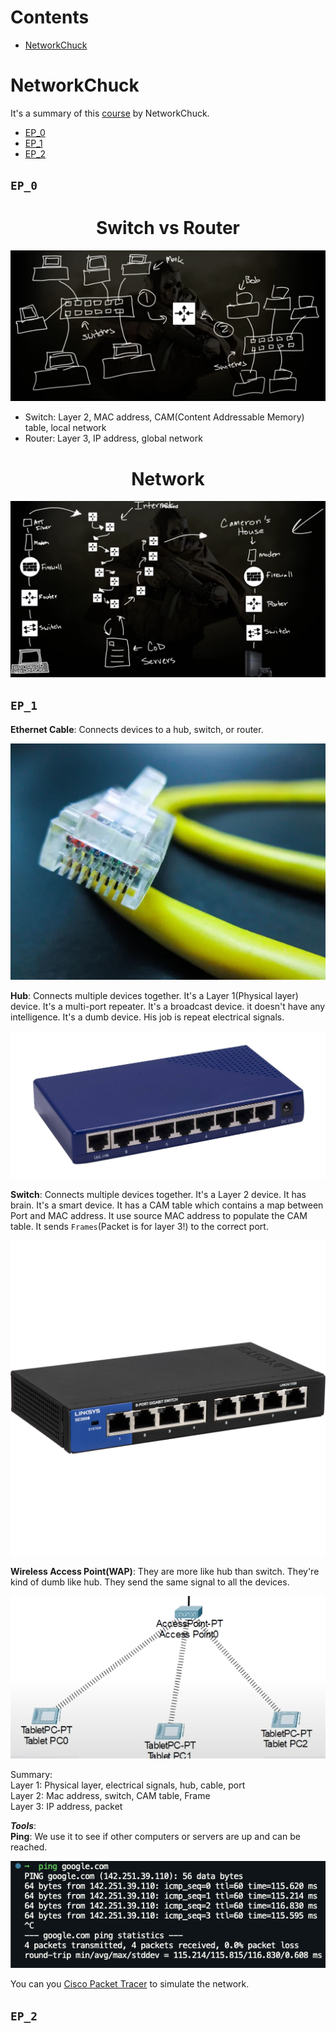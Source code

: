 # Contents
- [NetworkChuck](#networkchuck)

# NetworkChuck
It's a summary of this [course](https://www.youtube.com/playlist?list=PLIhvC56v63IJVXv0GJcl9vO5Z6znCVb1P) by NetworkChuck.

- [EP_0](#ep_0)
- [EP_1](#ep_1)
- [EP_2](#ep_2)

## `EP_0`

<div align="center">
  <h1>Switch vs Router</h1>
</div>  

![Switch vs Router](./rsc/Computer_Network/EP_0_0.png)
- Switch: Layer 2, MAC address, CAM(Content Addressable Memory) table, local network
- Router: Layer 3, IP address, global network

<div align="center">
  <h1>Network</h1>
</div>

![Network](./rsc/Computer_Network/EP_0_1.png)

## `EP_1`


**Ethernet Cable**: Connects devices to a hub, switch, or router.

![Ethernet Cable](./rsc/Computer_Network/EP_1_0.png)


**Hub**: Connects multiple devices together. It's a Layer 1(Physical layer) device. It's a multi-port repeater. It's a broadcast device. it doesn't have any intelligence. It's a dumb device. His job is repeat electrical signals.  

![Hub](./rsc/Computer_Network/EP_1_1.jpg)


**Switch**: Connects multiple devices together. It's a Layer 2 device. It has brain. It's a smart device. It has a CAM table which contains a map between Port and MAC address. It use source MAC address to populate the CAM table. It sends `Frames`(Packet is for layer 3!) to the correct port.

![Switch](./rsc/Computer_Network/EP_1_2.jpg)

**Wireless Access Point(WAP)**: They are more like hub than switch. They're kind of dumb like hub. They send the same signal to all the devices.

![Wireless Access Point](./rsc/Computer_Network/EP_1_4.png) 

Summary:  
Layer 1: Physical layer, electrical signals, hub, cable, port  
Layer 2: Mac address, switch, CAM table, Frame  
Layer 3: IP address, packet

***Tools***:  
**Ping**: We use it to see if other computers or servers are up and can be reached.

![Ping](./rsc/Computer_Network/EP_1_3.png)


You can you [Cisco Packet Tracer](https://www.youtube.com/redirect?event=video_description&redir_token=QUFFLUhqa3FmbmxlU3d4MGFtTU82eGxPTEFOUWVmT1BMQXxBQ3Jtc0ttcXE1MHBNZ19nUXFtSlhSX0tUeVNacFVnS3o0dFNieVNOWmpUbmFTeVo4aC0tVnd6amlLaldIV0xaRVQ5UHA1cGZFXy10WS1saGk1M0tfX08zeGtPNDNCNDhaTTRlWmNkLTcyd3FYODB2MVdFWHM2SQ&q=https%3A%2F%2Fbit.ly%2Fpacktracer&v=9eH16Fxeb9o) to simulate the network.  


## `EP_2`